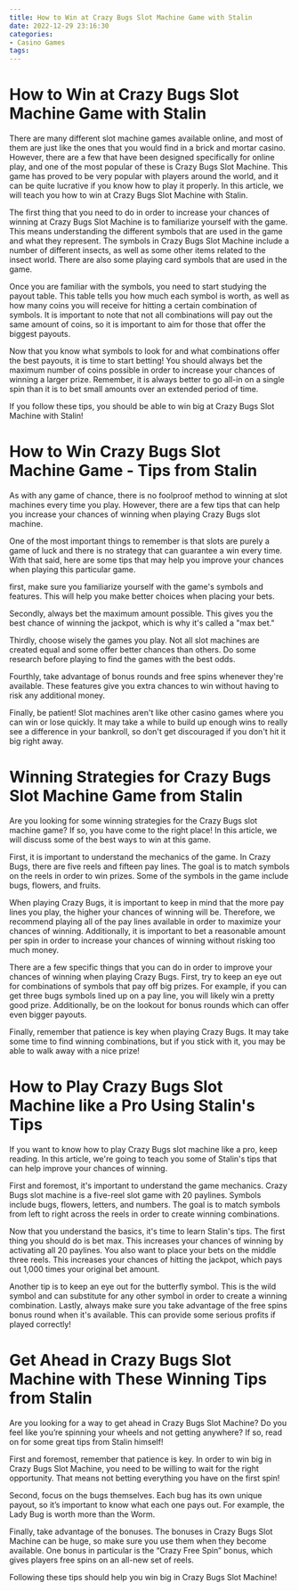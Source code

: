```yaml
---
title: How to Win at Crazy Bugs Slot Machine Game with Stalin 
date: 2022-12-29 23:16:30
categories:
- Casino Games
tags:
---
```



#  How to Win at Crazy Bugs Slot Machine Game with Stalin 

There are many different slot machine games available online, and most of them are just like the ones that you would find in a brick and mortar casino. However, there are a few that have been designed specifically for online play, and one of the most popular of these is Crazy Bugs Slot Machine. This game has proved to be very popular with players around the world, and it can be quite lucrative if you know how to play it properly. In this article, we will teach you how to win at Crazy Bugs Slot Machine with Stalin.

The first thing that you need to do in order to increase your chances of winning at Crazy Bugs Slot Machine is to familiarize yourself with the game. This means understanding the different symbols that are used in the game and what they represent. The symbols in Crazy Bugs Slot Machine include a number of different insects, as well as some other items related to the insect world. There are also some playing card symbols that are used in the game.

Once you are familiar with the symbols, you need to start studying the payout table. This table tells you how much each symbol is worth, as well as how many coins you will receive for hitting a certain combination of symbols. It is important to note that not all combinations will pay out the same amount of coins, so it is important to aim for those that offer the biggest payouts.

Now that you know what symbols to look for and what combinations offer the best payouts, it is time to start betting! You should always bet the maximum number of coins possible in order to increase your chances of winning a larger prize. Remember, it is always better to go all-in on a single spin than it is to bet small amounts over an extended period of time.

If you follow these tips, you should be able to win big at Crazy Bugs Slot Machine with Stalin!

#  How to Win Crazy Bugs Slot Machine Game - Tips from Stalin 

As with any game of chance, there is no foolproof method to winning at slot machines every time you play. However, there are a few tips that can help you increase your chances of winning when playing Crazy Bugs slot machine.

One of the most important things to remember is that slots are purely a game of luck and there is no strategy that can guarantee a win every time. With that said, here are some tips that may help you improve your chances when playing this particular game.

 first, make sure you familiarize yourself with the game's symbols and features. This will help you make better choices when placing your bets.

Secondly, always bet the maximum amount possible. This gives you the best chance of winning the jackpot, which is why it's called a "max bet."

Thirdly, choose wisely the games you play. Not all slot machines are created equal and some offer better chances than others. Do some research before playing to find the games with the best odds.

Fourthly, take advantage of bonus rounds and free spins whenever they're available. These features give you extra chances to win without having to risk any additional money.

Finally, be patient! Slot machines aren't like other casino games where you can win or lose quickly. It may take a while to build up enough wins to really see a difference in your bankroll, so don't get discouraged if you don't hit it big right away.

#  Winning Strategies for Crazy Bugs Slot Machine Game from Stalin 

Are you looking for some winning strategies for the Crazy Bugs slot machine game? If so, you have come to the right place! In this article, we will discuss some of the best ways to win at this game.

First, it is important to understand the mechanics of the game. In Crazy Bugs, there are five reels and fifteen pay lines. The goal is to match symbols on the reels in order to win prizes. Some of the symbols in the game include bugs, flowers, and fruits.

When playing Crazy Bugs, it is important to keep in mind that the more pay lines you play, the higher your chances of winning will be. Therefore, we recommend playing all of the pay lines available in order to maximize your chances of winning. Additionally, it is important to bet a reasonable amount per spin in order to increase your chances of winning without risking too much money.

There are a few specific things that you can do in order to improve your chances of winning when playing Crazy Bugs. First, try to keep an eye out for combinations of symbols that pay off big prizes. For example, if you can get three bugs symbols lined up on a pay line, you will likely win a pretty good prize. Additionally, be on the lookout for bonus rounds which can offer even bigger payouts.

Finally, remember that patience is key when playing Crazy Bugs. It may take some time to find winning combinations, but if you stick with it, you may be able to walk away with a nice prize!

#  How to Play Crazy Bugs Slot Machine like a Pro Using Stalin's Tips 

If you want to know how to play Crazy Bugs slot machine like a pro, keep reading. In this article, we're going to teach you some of Stalin's tips that can help improve your chances of winning.

First and foremost, it's important to understand the game mechanics. Crazy Bugs slot machine is a five-reel slot game with 20 paylines. Symbols include bugs, flowers, letters, and numbers. The goal is to match symbols from left to right across the reels in order to create winning combinations.

Now that you understand the basics, it's time to learn Stalin's tips. The first thing you should do is bet max. This increases your chances of winning by activating all 20 paylines. You also want to place your bets on the middle three reels. This increases your chances of hitting the jackpot, which pays out 1,000 times your original bet amount.

Another tip is to keep an eye out for the butterfly symbol. This is the wild symbol and can substitute for any other symbol in order to create a winning combination. Lastly, always make sure you take advantage of the free spins bonus round when it's available. This can provide some serious profits if played correctly!

#  Get Ahead in Crazy Bugs Slot Machine with These Winning Tips from Stalin

Are you looking for a way to get ahead in Crazy Bugs Slot Machine? Do you feel like you’re spinning your wheels and not getting anywhere? If so, read on for some great tips from Stalin himself!

First and foremost, remember that patience is key. In order to win big in Crazy Bugs Slot Machine, you need to be willing to wait for the right opportunity. That means not betting everything you have on the first spin!

Second, focus on the bugs themselves. Each bug has its own unique payout, so it’s important to know what each one pays out. For example, the Lady Bug is worth more than the Worm.

Finally, take advantage of the bonuses. The bonuses in Crazy Bugs Slot Machine can be huge, so make sure you use them when they become available. One bonus in particular is the “Crazy Free Spin” bonus, which gives players free spins on an all-new set of reels.

Following these tips should help you win big in Crazy Bugs Slot Machine!